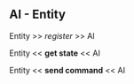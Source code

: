 ## AI - Entity

      
Entity >> *register* >> AI

Entity << **get state** << AI

Entity << **send command** << AI
